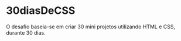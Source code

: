 # 30diasDeCSS
O desafio baseia-se em criar 30 mini projetos utilizando HTML e CSS, durante 30 dias.
